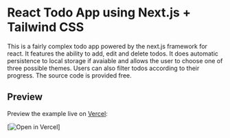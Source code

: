 # React Todo App using Next.js + Tailwind CSS

This is a fairly complex todo app powered by the next.js framework for react. It features the ability to add, edit and delete todos. It does automatic persistence to local storage if avaiable and allows the user to choose one of three possible themes. Users can also filter todos according to their progress. The source code is provided free.


## Preview

Preview the example live on [Vercel](http://todo-app-chi-one.vercel.app/):

[![Open in Vercel](https://developer.stackblitz.com/img/open_in_stackblitz.svg)]

